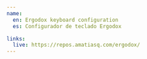 ```yaml
---
name:
  en: Ergodox keyboard configuration
  es: Configurador de teclado Ergodox

links:
  live: https://repos.amatiasq.com/ergodox/
---
```

